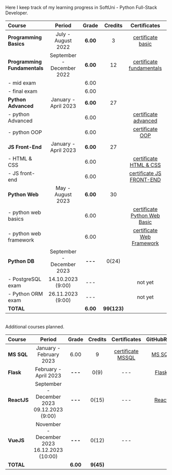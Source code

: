Here I keep track of my learning progress in SoftUni - Python Full-Stack Developer.

| Course                       |          Period           |  Grade   |   Credits   |          Certificates          |   GitHubRepo    |
|:-----------------------------|:-------------------------:|:--------:|:-----------:|:------------------------------:|:---------------:|
| **Programming Basics**       |    July - August 2022     | **6.00** |      3      |      [certificate basic]       |     [basic]     |
| **Programming Fundamentals** | September - December 2022 | **6.00** |     12      |   [certificate fundamentals]   | [fundamentals]  |
| - mid exam                   |                           |   6.00   |             |                                |                 |
| - final exam                 |                           |   6.00   |             |                                |                 |
| **Python Advanced**          |   January - April 2023    | **6.00** |     27      |                                |                 |
| - python Advanced            |                           |   6.00   |             |     [certificate advanced]     |   [advanced]    |
| - python OOP                 |                           |   6.00   |             |       [certificate OOP]        |      [OOP]      |
| **JS Front-End**             |   January - April 2023    | **6.00** |     27      |                                |                 |
| - HTML & CSS                 |                           |   6.00   |             |    [certificate HTML & CSS]    |  [HTML & CSS]   |
| - JS front-end               |                           |   6.00   |             |   [certificate JS FRONT-END]   |  [JS Font-End]  |
| **Python Web**               |     May - August 2023     | **6.00** |     30      |                                |                 |
| - python web basics          |                           |   6.00   |             | [certificate Python Web Basic] |   [web basic]   |
| - python web framework       |                           |   6.00   |             |  [certificate Web Framework]   | [final project] |
| **Python DB**                | September - December 2023 | **---**  |    0(24)    |                                |                 |
| - PostgreSQL exam            |     14.10.2023 (9:00)     |   ---    |             |            not yet             |                 |
| - Python ORM exam            |     26.11.2023 (9:00)     |   ---    |             |            not yet             |                 |
| **TOTAL**                    |                           | **6.00** | **99(123)** |                                |                 |

[basic]:https://github.com/VelinIliev/python-basic-softuni

[fundamentals]: https://github.com/VelinIliev/python-fundamentals-softuni

[advanced]: https://github.com/VelinIliev/python-advanced-softuni

[OOP]: https://github.com/VelinIliev/python_oop_softuni

[HTML & CSS]:https://github.com/VelinIliev/html-and-css-softuni

[web basic]: https://github.com/VelinIliev/python_web_basics

[JS Font-End]: https://github.com/VelinIliev/js-front-end-softuni

[web framework]: https://github.com/VelinIliev/python_web_framework

[certificate basic]:https://softuni.bg/certificates/details/140540/cdc98c99

[certificate fundamentals]: https://softuni.bg/certificates/details/148794/32086962

[certificate advanced]: https://softuni.bg/certificates/details/159314/afb9a3d3

[certificate HTML & CSS]: https://softuni.bg/certificates/details/162904/6154e496

[certificate OOP]: https://softuni.bg/certificates/details/168162/acb3f086

[certificate JS FRONT-END]: https://softuni.bg/certificates/details/170672/ad7e8ffb

[certificate Python Web Basic]: https://softuni.bg/certificates/details/177840/0f00f69b

[certificate Web Framework]:https://softuni.bg/certificates/details/182369/e4bb5d6e

[final project]:https://github.com/VelinIliev/CTRS-project

<br>
Additional courses planned.

| Course      |                              Period                              |  Grade   |  Credits  |    Certificates     | GitHubRepo |
|:------------|:----------------------------------------------------------------:|:--------:|:---------:|:-------------------:|:----------:|
| **MS SQL**  |                     January - February 2023                      |   6.00   |     9     | [certificate MSSQL] |  [MS SQL]  |
| **Flask**   |                      February - April 2023                       | **---**  |   0(9)    |         ---         |  [Flask]   |
| **ReactJS** |         September - December 2023<br> 09.12.2023 (9:00)          | **---**  |   0(15)   |         ---         |  [React]   |
| **VueJS**   |        November - December 2023 <br>  16.12.2023 (10:00)         | **---**  |   0(12)   |         ---         |            |
| **TOTAL**   |                                                                  | **6.00** | **9(45)** |                     |            |

[MS SQL]: https://github.com/VelinIliev/mssql-softuni

[certificate MSSQL]: https://softuni.bg/certificates/details/157955/30bb58a2

[Flask]: https://github.com/VelinIliev/Web-Applications-with-Flask---SoftUni

[React]: https://github.com/VelinIliev/ReactJS



